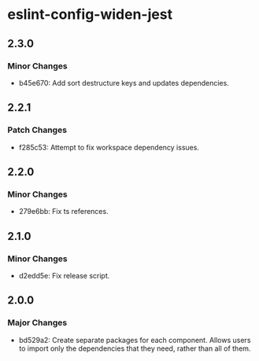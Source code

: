 # eslint-config-widen-jest

## 2.3.0

### Minor Changes

- b45e670: Add sort destructure keys and updates dependencies.

## 2.2.1

### Patch Changes

- f285c53: Attempt to fix workspace dependency issues.

## 2.2.0

### Minor Changes

- 279e6bb: Fix ts references.

## 2.1.0

### Minor Changes

- d2edd5e: Fix release script.

## 2.0.0

### Major Changes

- bd529a2: Create separate packages for each component. Allows users to import
  only the dependencies that they need, rather than all of them.
